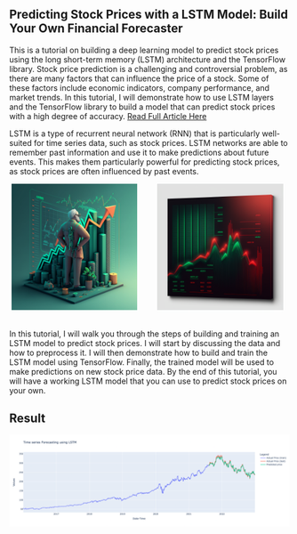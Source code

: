 ## Predicting Stock Prices with a LSTM Model: Build Your Own Financial Forecaster

This is a tutorial on building a deep learning model to predict stock prices using the long short-term memory (LSTM) architecture and the TensorFlow library. Stock price prediction is a challenging and controversial problem, as there are many factors that can influence the price of a stock. Some of these factors include economic indicators, company performance, and market trends. In this tutorial, I will demonstrate how to use LSTM layers and the TensorFlow library to build a model that can predict stock prices with a high degree of accuracy. [Read Full Article Here](https://medium.com/@rekalantar/predicting-stock-prices-with-a-lstm-model-build-your-own-financial-forecaster-38c56741fd50)

LSTM is a type of recurrent neural network (RNN) that is particularly well-suited for time series data, such as stock prices. LSTM networks are able to remember past information and use it to make predictions about future events. This makes them particularly powerful for predicting stock prices, as stock prices are often influenced by past events.

<p align="center">
  <img alt="Lung CT Segmentation" src="https://github.com/rekalantar/StockPricePredictorLSTM_TensorFlow/blob/main/assets/man_stock.png?raw=true" width="45%">
&nbsp; &nbsp; &nbsp; &nbsp;
  <img alt="Lung CT Segmentation" src="https://github.com/rekalantar/StockPricePredictorLSTM_TensorFlow/blob/main/assets/stock_chart.png" width="45%">
&nbsp; &nbsp; &nbsp; &nbsp;
</p>

In this tutorial, I will walk you through the steps of building and training an LSTM model to predict stock prices. I will start by discussing the data and how to preprocess it. I will then demonstrate how to build and train the LSTM model using TensorFlow. Finally, the trained model will be used to make predictions on new stock price data. By the end of this tutorial, you will have a working LSTM model that you can use to predict stock prices on your own.

## Result
![LSTM Stock Price Prediction](https://github.com/rekalantar/StockPricePredictorLSTM_TensorFlow/blob/main/assets/result.png?raw=true)

